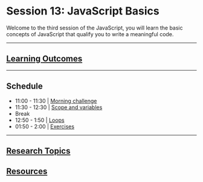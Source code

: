 # Session 13: JavaScript Basics

Welcome to the third session of the JavaScript, you will learn the basic concepts of JavaScript that qualify you to write a meaningful code.

---

## **[Learning Outcomes](./learning-outcomes.md)**

---

## Schedule

- 11:00 - 11:30 | [Morning challenge](./morning-challenge.md)
- 11:30 - 12:30 | [Scope and variables](./scope.md#scope)
- Break
- 12:50 - 1:50 | [Loops](./loops.md)
- 01:50 - 2:00 | [Exercises](./exercises.md)

---

## **[Research Topics](./research-topics.md)**

## **[Resources](./resources.md)**
